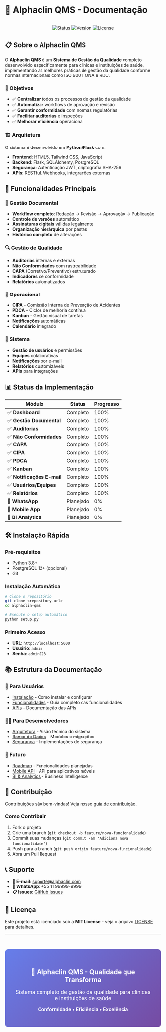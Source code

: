 # 🏥 Alphaclin QMS - Documentação

<div style="text-align: center; margin: 2rem 0;">
  <img src="https://img.shields.io/badge/Status-Ativo-brightgreen?style=for-the-badge" alt="Status">
  <img src="https://img.shields.io/badge/Versão-1.0.0-blue?style=for-the-badge" alt="Version">
  <img src="https://img.shields.io/badge/Licença-MIT-green?style=for-the-badge" alt="License">
</div>

## 📋 Sobre o Alphaclin QMS

O **Alphaclin QMS** é um **Sistema de Gestão da Qualidade** completo desenvolvido especificamente para clínicas e instituições de saúde, implementando as melhores práticas de gestão da qualidade conforme normas internacionais como ISO 9001, ONA e RDC.

### 🎯 Objetivos

- ✅ **Centralizar** todos os processos de gestão da qualidade
- ✅ **Automatizar** workflows de aprovação e revisão
- ✅ **Garantir conformidade** com normas regulatórias
- ✅ **Facilitar auditorias** e inspeções
- ✅ **Melhorar eficiência** operacional

### 🏗️ Arquitetura

O sistema é desenvolvido em **Python/Flask** com:

- **Frontend**: HTML5, Tailwind CSS, JavaScript
- **Backend**: Flask, SQLAlchemy, PostgreSQL
- **Segurança**: Autenticação JWT, criptografia SHA-256
- **APIs**: RESTful, Webhooks, integrações externas

## 🚀 Funcionalidades Principais

### 📄 Gestão Documental
- **Workflow completo**: Redação → Revisão → Aprovação → Publicação
- **Controle de versões** automático
- **Assinaturas digitais** válidas legalmente
- **Organização hierárquica** por pastas
- **Histórico completo** de alterações

### 🔍 Gestão de Qualidade
- **Auditorias** internas e externas
- **Não Conformidades** com rastreabilidade
- **CAPA** (Corretivo/Preventivo) estruturado
- **Indicadores** de conformidade
- **Relatórios** automatizados

### 🏥 Operacional
- **CIPA** - Comissão Interna de Prevenção de Acidentes
- **PDCA** - Ciclos de melhoria contínua
- **Kanban** - Gestão visual de tarefas
- **Notificações** automáticas
- **Calendário** integrado

### 👥 Sistema
- **Gestão de usuários** e permissões
- **Equipes** colaborativas
- **Notificações** por e-mail
- **Relatórios** customizáveis
- **APIs** para integrações

## 📊 Status da Implementação

| Módulo | Status | Progresso |
|--------|--------|-----------|
| ✅ **Dashboard** | Completo | 100% |
| ✅ **Gestão Documental** | Completo | 100% |
| ✅ **Auditorias** | Completo | 100% |
| ✅ **Não Conformidades** | Completo | 100% |
| ✅ **CAPA** | Completo | 100% |
| ✅ **CIPA** | Completo | 100% |
| ✅ **PDCA** | Completo | 100% |
| ✅ **Kanban** | Completo | 100% |
| ✅ **Notificações E-mail** | Completo | 100% |
| ✅ **Usuários/Equipes** | Completo | 100% |
| ✅ **Relatórios** | Completo | 100% |
| 🔄 **WhatsApp** | Planejado | 0% |
| 🔄 **Mobile App** | Planejado | 0% |
| 🔄 **BI Analytics** | Planejado | 0% |

## 🛠️ Instalação Rápida

### Pré-requisitos
- Python 3.8+
- PostgreSQL 12+ (opcional)
- Git

### Instalação Automática
```bash
# Clone o repositório
git clone <repository-url>
cd alphaclin-qms

# Execute o setup automático
python setup.py
```

### Primeiro Acesso
- **URL**: `http://localhost:5000`
- **Usuário**: `admin`
- **Senha**: `admin123`

## 📚 Estrutura da Documentação

### 👥 Para Usuários
- [Instalação](installation/quick-start.md) - Como instalar e configurar
- [Funcionalidades](features/overview.md) - Guia completo das funcionalidades
- [APIs](api/rest-api.md) - Documentação das APIs

### 👨‍💻 Para Desenvolvedores
- [Arquitetura](development/architecture.md) - Visão técnica do sistema
- [Banco de Dados](development/database.md) - Modelos e migrações
- [Segurança](development/security.md) - Implementações de segurança

### 🔮 Futuro
- [Roadmap](future/roadmap.md) - Funcionalidades planejadas
- [Mobile API](future/mobile-api.md) - API para aplicativos móveis
- [BI & Analytics](future/bi-analytics.md) - Business Intelligence

## 🤝 Contribuição

Contribuições são bem-vindas! Veja nosso [guia de contribuição](about/contributing.md).

### Como Contribuir
1. Fork o projeto
2. Crie uma branch (`git checkout -b feature/nova-funcionalidade`)
3. Commit suas mudanças (`git commit -am 'Adiciona nova funcionalidade'`)
4. Push para a branch (`git push origin feature/nova-funcionalidade`)
5. Abra um Pull Request

## 📞 Suporte

- **📧 E-mail**: suporte@alphaclin.com
- **📱 WhatsApp**: +55 11 99999-9999
- **📋 Issues**: [GitHub Issues](https://github.com/alphaclin/qms/issues)

## 📜 Licença

Este projeto está licenciado sob a **MIT License** - veja o arquivo [LICENSE](about/license.md) para detalhes.

---

<div style="text-align: center; margin: 3rem 0; padding: 2rem; background: linear-gradient(135deg, #667eea 0%, #764ba2 100%); color: white; border-radius: 10px;">
  <h2>🚀 Alphaclin QMS - Qualidade que Transforma</h2>
  <p style="font-size: 1.2em; margin: 1rem 0;">
    Sistema completo de gestão da qualidade para clínicas e instituições de saúde
  </p>
  <p style="font-size: 1.1em;">
    <strong>Conformidade • Eficiência • Excelência</strong>
  </p>
</div>